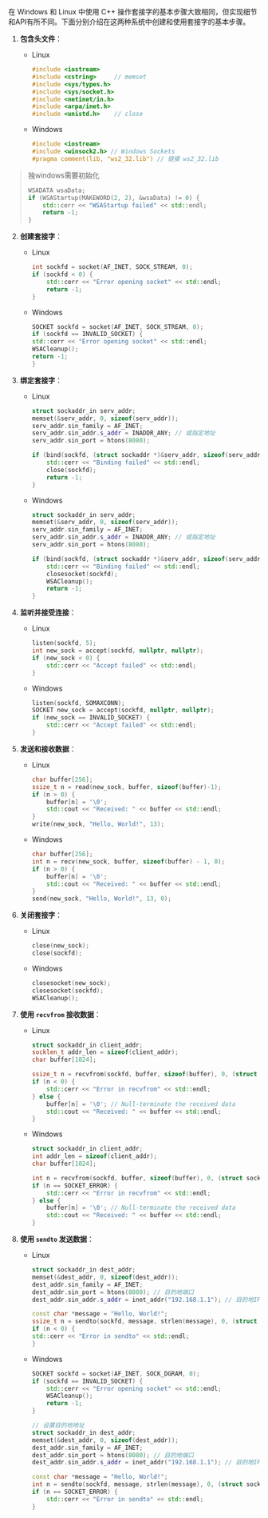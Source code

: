 在 Windows 和 Linux 中使用 C++ 操作套接字的基本步骤大致相同，但实现细节和API有所不同。下面分别介绍在这两种系统中创建和使用套接字的基本步骤。

1. **包含头文件**：
   * Linux
      ```cpp
      #include <iostream>
      #include <cstring>     // memset
      #include <sys/types.h>
      #include <sys/socket.h>
      #include <netinet/in.h>
      #include <arpa/inet.h>
      #include <unistd.h>    // close
      ```
   
   * Windows
      ```cpp
      #include <iostream>
      #include <winsock2.h> // Windows Sockets
      #pragma comment(lib, "ws2_32.lib") // 链接 ws2_32.lib
      ```

> 独windows需要初始化
>   ```cpp
>   WSADATA wsaData;
>   if (WSAStartup(MAKEWORD(2, 2), &wsaData) != 0) {
>       std::cerr << "WSAStartup failed" << std::endl;
>       return -1;
>   }
>   ```

2. **创建套接字**：
   * Linux
      ```cpp
      int sockfd = socket(AF_INET, SOCK_STREAM, 0);
      if (sockfd < 0) {
          std::cerr << "Error opening socket" << std::endl;
          return -1;
      }
      ```

   * Windows
      ```cpp
      SOCKET sockfd = socket(AF_INET, SOCK_STREAM, 0);
      if (sockfd == INVALID_SOCKET) {
      std::cerr << "Error opening socket" << std::endl;
      WSACleanup();
      return -1;
      }
      ```

3. **绑定套接字**：
   * Linux
      ```cpp
      struct sockaddr_in serv_addr;
      memset(&serv_addr, 0, sizeof(serv_addr));
      serv_addr.sin_family = AF_INET;
      serv_addr.sin_addr.s_addr = INADDR_ANY; // 或指定地址
      serv_addr.sin_port = htons(8080);
      
      if (bind(sockfd, (struct sockaddr *)&serv_addr, sizeof(serv_addr)) < 0) {
          std::cerr << "Binding failed" << std::endl;
          close(sockfd);
          return -1;
      }
      ```
     
   * Windows
      ```cpp
      struct sockaddr_in serv_addr;
      memset(&serv_addr, 0, sizeof(serv_addr));
      serv_addr.sin_family = AF_INET;
      serv_addr.sin_addr.s_addr = INADDR_ANY; // 或指定地址
      serv_addr.sin_port = htons(8080);
      
      if (bind(sockfd, (struct sockaddr *)&serv_addr, sizeof(serv_addr)) == SOCKET_ERROR) {
          std::cerr << "Binding failed" << std::endl;
          closesocket(sockfd);
          WSACleanup();
          return -1;
      }
      ```

4. **监听并接受连接**：
   * Linux
      ```cpp
      listen(sockfd, 5);
      int new_sock = accept(sockfd, nullptr, nullptr);
      if (new_sock < 0) {
          std::cerr << "Accept failed" << std::endl;
      }
      ```
      
   * Windows
      ```cpp
      listen(sockfd, SOMAXCONN);
      SOCKET new_sock = accept(sockfd, nullptr, nullptr);
      if (new_sock == INVALID_SOCKET) {
          std::cerr << "Accept failed" << std::endl;
      }
      ```

5. **发送和接收数据**：
   * Linux
      ```cpp
      char buffer[256];
      ssize_t n = read(new_sock, buffer, sizeof(buffer)-1);
      if (n > 0) {
          buffer[n] = '\0';
          std::cout << "Received: " << buffer << std::endl;
      }
      write(new_sock, "Hello, World!", 13);
      ```
      
   * Windows
      ```cpp
      char buffer[256];
      int n = recv(new_sock, buffer, sizeof(buffer) - 1, 0);
      if (n > 0) {
          buffer[n] = '\0';
          std::cout << "Received: " << buffer << std::endl;
      }
      send(new_sock, "Hello, World!", 13, 0);
      ```
   
6. **关闭套接字**：
   * Linux
      ```cpp
      close(new_sock);
      close(sockfd);
      ```
      
   * Windows
      ```cpp
      closesocket(new_sock);
      closesocket(sockfd);
      WSACleanup();
      ```

7. **使用 `recvfrom` 接收数据**：
   * Linux
      ```cpp
      struct sockaddr_in client_addr;
      socklen_t addr_len = sizeof(client_addr);
      char buffer[1024];
      
      ssize_t n = recvfrom(sockfd, buffer, sizeof(buffer), 0, (struct sockaddr *)&client_addr, &addr_len);
      if (n < 0) {
          std::cerr << "Error in recvfrom" << std::endl;
      } else {
          buffer[n] = '\0'; // Null-terminate the received data
          std::cout << "Received: " << buffer << std::endl;
      }
      ```
      
   * Windows
      ```cpp
      struct sockaddr_in client_addr;
      int addr_len = sizeof(client_addr);
      char buffer[1024];
      
      int n = recvfrom(sockfd, buffer, sizeof(buffer), 0, (struct sockaddr *)&client_addr, &addr_len);
      if (n == SOCKET_ERROR) {
          std::cerr << "Error in recvfrom" << std::endl;
      } else {
          buffer[n] = '\0'; // Null-terminate the received data
          std::cout << "Received: " << buffer << std::endl;
      }
      ```

7. **使用 `sendto` 发送数据**：
    * Linux
        ```c++
        struct sockaddr_in dest_addr;
        memset(&dest_addr, 0, sizeof(dest_addr));
        dest_addr.sin_family = AF_INET;
        dest_addr.sin_port = htons(8080); // 目的地端口
        dest_addr.sin_addr.s_addr = inet_addr("192.168.1.1"); // 目的地IP
        
        const char *message = "Hello, World!";
        ssize_t n = sendto(sockfd, message, strlen(message), 0, (struct sockaddr *)&dest_addr, sizeof(dest_addr));
        if (n < 0) {
        std::cerr << "Error in sendto" << std::endl;
        }
        ```
    
    * Windows
        ```c++
        SOCKET sockfd = socket(AF_INET, SOCK_DGRAM, 0);
        if (sockfd == INVALID_SOCKET) {
            std::cerr << "Error opening socket" << std::endl;
            WSACleanup();
            return -1;
        }
        
        // 设置目的地地址
        struct sockaddr_in dest_addr;
        memset(&dest_addr, 0, sizeof(dest_addr));
        dest_addr.sin_family = AF_INET;
        dest_addr.sin_port = htons(8080); // 目的地端口
        dest_addr.sin_addr.s_addr = inet_addr("192.168.1.1"); // 目的地IP
        
        const char *message = "Hello, World!";
        int n = sendto(sockfd, message, strlen(message), 0, (struct sockaddr *)&dest_addr, sizeof(dest_addr));
        if (n == SOCKET_ERROR) {
            std::cerr << "Error in sendto" << std::endl;
        }
        ```
